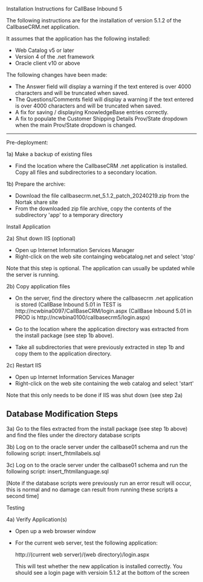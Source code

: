 Installation Instructions for CallBase Inbound 5

The following instructions are for the installation of version 5.1.2 of the
CallbaseCRM.net application.

It assumes that the application has the following installed:
- Web Catalog v5 or later
- Version 4 of the .net framework
- Oracle client v10 or above

The following changes have been made:
- The Answer field will display a warning if the text entered is over 4000 characters
  and will be truncated when saved.
- The Questions/Comments field will display a warning if the text entered is over 4000 characters
  and will be truncated when saved.
- A fix for saving / displaying KnowledgeBase entries correctly.
- A fix to populate the  Customer Shipping Details Prov/State dropdown
  when the main Prov/State dropdown is changed.

-----------------------------------------------------------

Pre-deployment:

1a) Make a backup of existing files

   - Find the location where the CallbaseCRM .net application is installed.
     Copy all files and subdirectories to a secondary location. 

1b) Prepare the archive:

   - Download the file callbasecrm.net_5.1.2_patch_20240219.zip from the Nortak
     share site
   - From the downloaded zip file archive, copy the contents of the subdirectory 'app'
     to a temporary directory


Install Application

2a) Shut down IIS (optional)

   - Open up Internet Information Services Manager
   - Right-click on the web site containging webcatalog.net and select 'stop'

   Note that this step is optional. The application can usually be updated while the server
   is running.

2b) Copy application files

   - On the server, find the directory where the callbasecrm .net application is stored
     (CallBase Inbound 5.01 in TEST is http://ncwbina0097/CallBaseCRM/login.aspx
     (CallBase Inbound 5.01 in PROD is  http://ncwbina0100/callbasecrm5/login.aspx)

   - Go to the location where the application directory was extracted from the 
     install package (see step 1b above).
   - Take all subdirectories that were previously extracted in step 1b and copy 
     them to the application directory.

2c) Restart IIS

   - Open up Internet Information Services Manager
   - Right-click on the web site containing the web catalog and select 'start'

   Note that this only needs to be done if IIS was shut down (see step 2a)

Database Modification Steps
---------------------------   

3a) Go to the files extracted from the install package (see step 1b above) and find the files under the directory database scripts

3b) Log on to the oracle server under the callbase01 schema and run the following script:  insert_fhtmllabels.sql

3c) Log on to the oracle server under the callbase01 schema and run the following script: insert_fhtmllanguage.sql

[Note if the database scripts were previously run an error result will occur, this is normal and no damage can result from running these scripts a second time]

Testing

4a) Verify Application(s)

   - Open up a web browser window
   - For the current web server, test the following application:

      http://(current web server)/(web directory)/login.aspx

     This will test whether the new application is installed correctly.
     You should see a login page with versioin 5.1.2 at the bottom of the screen



